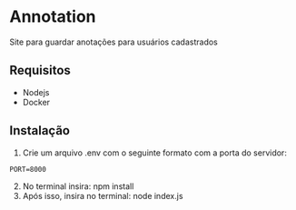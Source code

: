 # Annotation
Site para guardar anotações para usuários cadastrados

## Requisitos
- Nodejs
- Docker

## Instalação
1. Crie um arquivo .env com o seguinte formato com a porta do servidor:
```
PORT=8000
```
2. No terminal insira: npm install
3. Após isso, insira no terminal: node index.js
